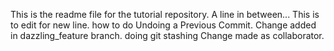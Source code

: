 This is the readme file for the tutorial repository.
A line in between...
This is to edit for new line.
how to do Undoing a Previous Commit.
Change added in dazzling_feature branch.
doing git stashing
Change made as collaborator.
